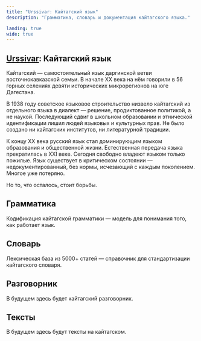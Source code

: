 ```yaml
---
title: "Urssivar: Кайтагский язык"
description: "Грамматика, словарь и документация кайтагского языка."

landing: true
wide: true
---
```


<script setup lang="ts">
import AlphabetGrid from "@/components/AlphabetGrid.vue";
</script>

<article>

# [Urssivar](../index#кайтагский-язык): Кайтагский язык

Кайтагский — самостоятельный язык даргинской ветви восточнокавказской семьи. В начале XX века на нём говорили в 56 горных селениях девяти исторических микрорегионов на юге Дагестана.

В 1938 году советское языковое строительство низвело кайтагский из отдельного языка в диалект — решение, продиктованное политикой, а не наукой. Последующий сдвиг в школьном образовании и этнической идентификации лишил людей языковых и культурных прав. Не было создано ни кайтагских институтов, ни литературной традиции.

К концу XX века русский язык стал доминирующим языком образования и общественной жизни. Естественная передача языка прекратилась в XXI веке. Сегодня свободно владеют языком только пожилые. Язык существует в критическом состоянии — недокументированный, без нормы, исчезающий с каждым поколением. Многое уже потеряно.

Но то, что осталось, стоит борьбы.

</article>

<AlphabetGrid />

<article>

## Грамматика

Кодификация кайтагской грамматики — модель для понимания того, как работает язык.

## Словарь

Лексическая база из 5000+ статей — справочник для стандартизации кайтагского словаря.

## Разговорник

В будущем здесь будет кайтагский разговорник.

## Тексты

В будущем здесь будут тексты на кайтагском.

</article>
